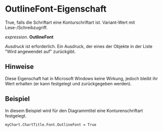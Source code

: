 
# OutlineFont-Eigenschaft

True, falls die Schriftart eine Konturschriftart ist. Variant-Wert mit Lese-/Schreibzugriff.

 _expression_. **OutlineFont**

 _Ausdruck_ ist erforderlich. Ein Ausdruck, der eines der Objekte in der Liste "Wird angewendet auf" zurückgibt.


## Hinweise

Diese Eigenschaft hat in Microsoft Windows keine Wirkung, jedoch bleibt ihr Wert erhalten (er kann festgelegt und zurückgegeben werden).


## Beispiel

In diesem Beispiel wird für den Diagrammtitel eine Konturenschriftart festgelegt.


```
myChart.ChartTitle.Font.OutlineFont = True
```

